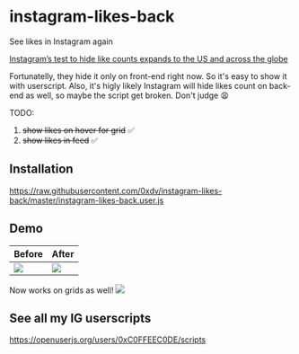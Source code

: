 # instagram-likes-back
See likes in Instagram again

[Instagram’s test to hide like counts expands to the US and across the globe](https://www.theverge.com/2019/11/14/20964865/instagram-test-hide-like-counts-expands-us-globally)

Fortunatelly, they hide it only on front-end right now. So it's easy to show it with userscript.
Also, it's higly likely Instagram will hide likes count on back-end as well, so maybe the script get broken. Don't judge 😩

TODO:
1. ~~show likes on hover for grid~~ ✅
2. ~~show likes in feed~~ ✅

## Installation
https://raw.githubusercontent.com/0xdv/instagram-likes-back/master/instagram-likes-back.user.js


## Demo

| Before | After |
|-|-|
| ![](https://i.imgur.com/E00v5es.png) | ![](https://i.imgur.com/blZpxWF.png) |

Now works on grids as well!
![](https://i.imgur.com/dZHYqTQ.png)

## See all my IG userscripts 
https://openuserjs.org/users/0xC0FFEEC0DE/scripts
